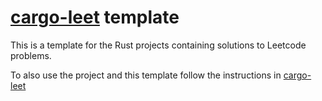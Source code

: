 # [cargo-leet](https://github.com/rust-practice/cargo-leet) template

This is a template for the Rust projects containing solutions to Leetcode problems.

To also use the project and this template follow the instructions in [cargo-leet](https://github.com/rust-practice/cargo-leet)
